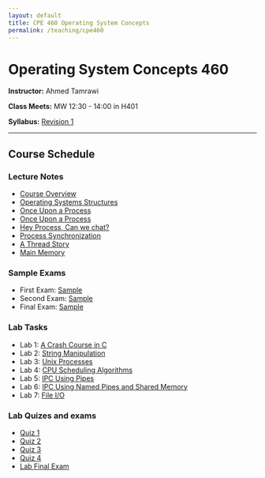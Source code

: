 ```yaml
---
layout: default
title: CPE 460 Operating System Concepts
permalink: /teaching/cpe460
---
```


# Operating System Concepts 460

**Instructor:** Ahmed Tamrawi

**Class Meets:** MW 12:30 - 14:00 in H401 

**Syllabus:** [Revision 1](/teaching/cpe460-spring17/cpe460-syllabus-spring2017.pdf)

---

## Course Schedule

### Lecture Notes
- [Course Overview](/teaching/cpe460-spring17/lectures/CPE460_Part_01.pdf)
- [Operating Systems Structures](/teaching/cpe460-spring17/lectures/CPE460_Part_02.pdf)
- [Once Upon a Process](/teaching/cpe460-spring17/lectures/CPE460_Part_03.pdf)
- [Once Upon a Process](/teaching/cpe460-spring17/lectures/CPE460_Part_04.pdf)
- [Hey Process, Can we chat?](/teaching/cpe460-spring17/lectures/CPE460_Part_05.pdf)
- [Process Synchronization](/teaching/cpe460-spring17/lectures/CPE460_Part_06.pdf)
- [A Thread Story](/teaching/cpe460-spring17/lectures/CPE460_Part_07.pdf)
- [Main Memory](/teaching/cpe460-spring17/lectures/CPE460_Part_08.pdf)

### Sample Exams
- First Exam: [Sample](/teaching/cpe460-spring17/exams/first-exam.pdf)
- Second Exam: [Sample](/teaching/cpe460-spring17/exams/second-exam.pdf)
- Final Exam: [Sample](/teaching/cpe460-spring17/exams/final-exam.pdf)

### Lab Tasks
- Lab 1: [A Crash Course in C](/teaching/cpe460-spring17/lab-tasks/460-lab01.pdf)
- Lab 2: [String Manipulation](/teaching/cpe460-spring17/lab-tasks/460-lab02.pdf)
- Lab 3: [Unix Processes](/teaching/cpe460-spring17/lab-tasks/460-lab03.pdf)
- Lab 4: [CPU Scheduling Algorithms](/teaching/cpe460-spring17/lab-tasks/460-lab04.pdf)
- Lab 5: [IPC Using Pipes](/teaching/cpe460-spring17/lab-tasks/460-lab05.pdf)
- Lab 6: [IPC Using Named Pipes and Shared Memory](/teaching/cpe460-spring17/lab-tasks/460-lab06.pdf)
- Lab 7: [File I/O](/teaching/cpe460-spring17/lab-tasks/460-lab07.pdf)

### Lab Quizes and exams
- [Quiz 1](teaching/cpe460-spring17/quizes/Quiz-01.pdf)
- [Quiz 2](teaching/cpe460-spring17/quizes/Quiz-02.pdf)
- [Quiz 3](teaching/cpe460-spring17/quizes/Quiz-03.pdf)
- [Quiz 4](teaching/cpe460-spring17/quizes/Quiz-04.pdf)
- [Lab Final Exam](teaching/cpe460-spring17/quizes/final-exam.pdf)
